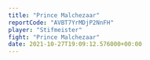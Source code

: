 ```yaml
---
title: "Prince Malchezaar"
reportCode: "AVBT7YrMDjP2NnFH"
player: "Stifmeister"
fight: "Prince Malchezaar"
date: 2021-10-27T19:09:12.576000+00:00
---
```

